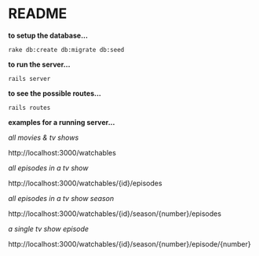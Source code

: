 # README

**to setup the database...**

```rake db:create db:migrate db:seed```

**to run the server...**

```rails server```

**to see the possible routes...**

```rails routes```

**examples for a running server...**

_all movies & tv shows_

http://localhost:3000/watchables

_all episodes in a tv show_

http://localhost:3000/watchables/{id}/episodes
  
_all episodes in a tv show season_

http://localhost:3000/watchables/{id}/season/{number}/episodes
  
_a single tv show episode_

http://localhost:3000/watchables/{id}/season/{number}/episode/{number}
